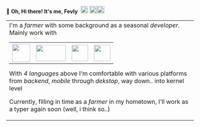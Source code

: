 👋 <b>Oh, Hi there! It's me, Fevly</b> &nbsp;<a href="mailto:fevly.pallar@gmail.com"><img src="https://github.com/fevpallar/fevpallar/assets/17115595/4d91948b-df4f-4696-b720-76f4f50d4af3" height="20" ></a>&nbsp;<a href="https://wa.me/+6281399394895"><img src="https://github.com/fevpallar/fevpallar/assets/17115595/24d13181-9c88-4fff-b99c-46c503669d85" height="20" ></a><a href="https://stackoverflow.com/users/3831571/fevly-pallar"><img src="https://github.com/fevpallar/fevpallar/assets/17115595/807f26fa-5dd0-4a0e-b748-a92ece422000" height="20" ></a>

<table>
  <tr>
  <td>
   
<table>
    I'm a <i>farmer</i> with some background as a seasonal <i>developer</i>. Mainly work with
  <tr>
    <th><img src="https://github.com/fevpallar/fevpallar/assets/17115595/94167d42-fc1a-4b8c-b112-374b9767f3d1" width="48"></th>
    <th><img src="https://github.com/fevpallar/fevpallar/assets/17115595/8d45a87b-de41-4d3c-a9a7-6abd6eff731b" height = "44" width="80"></th>
    <th><img src="https://github.com/fevpallar/fevpallar/assets/17115595/20386255-b18c-4694-bcad-6b4ef3f9a3a4" width="44"></th>
    <th><img src="https://github.com/fevpallar/fevpallar/assets/17115595/0d679534-53ac-46ac-ba3c-dfdbf5622122" width="44"></th>
  </tr>
</table>

With _4 languages_ above I'm comfortable with various platforms from _backend_, _mobile_ through _dekstop_, way down.. into kernel level

Currently, filling in time as a _farmer_ in my hometown, I'll work as a typer again soon (well, i think so..) 

</td>

</tr>
</table>

